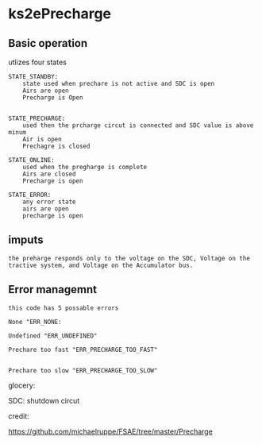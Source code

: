 # ks2ePrecharge

## Basic operation

utlizes four states

    STATE_STANDBY: 
        state used when prechare is not active and SDC is open
        Airs are open
        Precharge is Open


    STATE_PRECHARGE:
        used then the prcharge circut is connected and SDC value is above minum
        Air is open
        Prechagre is closed

    STATE_ONLINE:
        used when the pregharge is complete
        Airs are closed
        Precharge is open

    STATE_ERROR:
        any error state
        airs are open
        precharge is open

## imputs
    the preharge responds only to the voltage on the SDC, Voltage on the tractive system, and Voltage on the Accumulator bus.



## Error managemnt

    this code has 5 possable errors

    None "ERR_NONE:

    Undefined "ERR_UNDEFINED"

    Prechare too fast "ERR_PRECHARGE_TOO_FAST"


    Prechare too slow "ERR_PRECHARGE_TOO_SLOW"



glocery:

SDC: shutdown circut


credit:

https://github.com/michaelruppe/FSAE/tree/master/Precharge